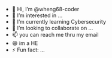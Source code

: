- 👋 Hi, I’m @wheng68-coder
- 👀 I’m interested in ...
- 🌱 I’m currently learning Cybersecurity
- 💞️ I’m looking to collaborate on ...
- 📫 you can reach me thru my email
- 😄 im a HE
- ⚡ Fun fact: ...

<!---
wheng68-coder/wheng68-coder is a ✨ special ✨ repository because its `README.md` (this file) appears on your GitHub profile.
You can click the Preview link to take a look at your changes.
--->
